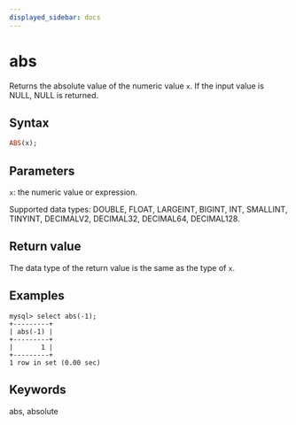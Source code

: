 ```yaml
---
displayed_sidebar: docs
---
```


# abs

Returns the absolute value of the numeric value `x`. If the input value is NULL, NULL is returned.

## Syntax

```Haskell
ABS(x);
```

## Parameters

`x`: the numeric value or expression.

Supported data types: DOUBLE, FLOAT, LARGEINT, BIGINT, INT, SMALLINT, TINYINT, DECIMALV2, DECIMAL32, DECIMAL64, DECIMAL128.

## Return value

The data type of the return value is the same as the type of `x`.

## Examples

```Plain Text
mysql> select abs(-1);
+---------+
| abs(-1) |
+---------+
|       1 |
+---------+
1 row in set (0.00 sec)
```

## Keywords

abs, absolute
